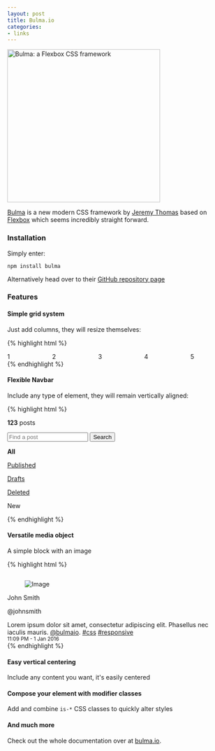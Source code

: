```yaml
---
layout: post
title: Bulma.io
categories:
- links
---
```


<p class="text-center">
    <img class="img-responsive center" src="http://bulma.io/images/bulma-banner.png" width="350" alt="Bulma: a Flexbox CSS framework">
</p>

[Bulma](http://www.bulma.io) is a new modern CSS framework by [Jeremy Thomas](http://jgthms.com) based on [Flexbox](https://developer.mozilla.org/en-US/docs/Web/CSS/CSS_Flexible_Box_Layout/Using_CSS_flexible_boxes) which seems incredibly straight forward.

### Installation

Simply enter:

`npm install bulma`

Alternatively head over to their [GitHub repository page](https://github.com/jgthms/bulma)

### Features

#### Simple grid system

Just add columns, they will resize themselves:

{% highlight html %}
<div class="columns">
  <div class="column">1</div>
  <div class="column">2</div>
  <div class="column">3</div>
  <div class="column">4</div>
  <div class="column">5</div>
</div>
{% endhighlight %}

#### Flexible Navbar

Include any type of element, they will remain vertically aligned:

{% highlight html %}
<nav class="navbar">
  <!-- Left side -->
  <div class="navbar-left">
    <div class="navbar-item">
      <p class="subtitle is-5">
        <strong>123</strong> posts
      </p>
    </div>
    <div class="navbar-item">
      <p class="control is-grouped">
        <input class="input" type="text" placeholder="Find a post">
        <button class="button">
          Search
        </button>
      </p>
    </div>
  </div>

  <!-- Right side -->
  <div class="navbar-right">
    <p class="navbar-item"><strong>All</strong></p>
    <p class="navbar-item"><a href="#">Published</a></p>
    <p class="navbar-item"><a href="#">Drafts</a></p>
    <p class="navbar-item"><a href="#">Deleted</a></p>
    <p class="navbar-item"><a class="button is-success">New</a></p>
  </div>
</nav>
{% endhighlight %}

#### Versatile media object

A simple block with an image

{% highlight html %}
<div class="card">
  <figure class="card-image is-4x3">
    <img src="http://placehold.it/300x225" alt="">
  </figure>
  <div class="card-content">
    <div class="media">
      <figure class="media-image is-40">
        <img src="http://placehold.it/40x40" alt="Image">
      </figure>
      <div class="media-content">
        <p class="title is-5">John Smith</p>
        <p class="subtitle is-6">@johnsmith</p>
      </div>
    </div>
    <div class="content">
      Lorem ipsum dolor sit amet, consectetur adipiscing elit.
      Phasellus nec iaculis mauris. <a href="#">@bulmaio</a>.
      <a href="#">#css</a> <a href="#">#responsive</a>
      <br>
      <small>11:09 PM - 1 Jan 2016</small>
    </div>
  </div>
</div>
{% endhighlight %}

#### Easy vertical centering

Include any content you want, it's easily centered

#### Compose your element with modifier classes

Add and combine `is-*` CSS classes to quickly alter styles

#### And much more

Check out the whole documentation over at [bulma.io](http://bulma.io/documentation/overview/).
